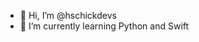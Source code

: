 - 👋 Hi, I’m @hschickdevs
- 🌱 I’m currently learning Python and Swift

<!---
hschickdevs/hschickdevs is a ✨ special ✨ repository because its `README.md` (this file) appears on your GitHub profile.
You can click the Preview link to take a look at your changes.
--->
